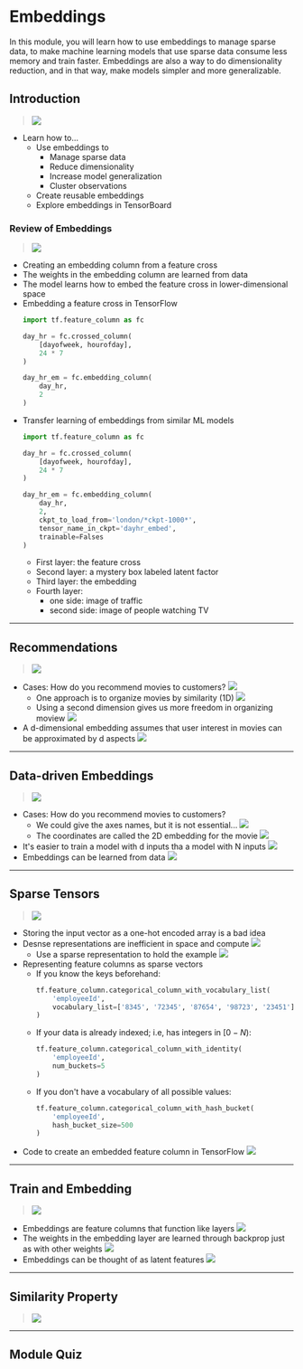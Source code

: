 # Embeddings

In this module, you will learn how to use embeddings to manage sparse data, to make machine learning models that use sparse data consume less memory and train faster. Embeddings are also a way to do dimensionality reduction, and in that way, make models simpler and more generalizable.

## Introduction

> [![](https://img.youtube.com/vi/xxOVT5RjihM/0.jpg)](https://youtu.be/xxOVT5RjihM)

* Learn how to...
    * Use embeddings to 
        * Manage sparse data
        * Reduce dimensionality
        * Increase model generalization
        * Cluster observations
    * Create reusable embeddings
    * Explore embeddings in TensorBoard

### Review of Embeddings

> [![](https://img.youtube.com/vi/v6EDGjOjW0s/0.jpg)](https://youtu.be/v6EDGjOjW0s)

* Creating an embedding column from a feature cross
* The weights in the embedding column are learned from data
* The model learns how to embed the feature cross in lower-dimensional space
* Embedding a feature cross in TensorFlow
    ```python
    import tf.feature_column as fc

    day_hr = fc.crossed_column(
        [dayofweek, hourofday],
        24 * 7
    )

    day_hr_em = fc.embedding_column(
        day_hr,
        2
    )
    ```
* Transfer learning of embeddings from similar ML models
    ```python
    import tf.feature_column as fc

    day_hr = fc.crossed_column(
        [dayofweek, hourofday],
        24 * 7
    )

    day_hr_em = fc.embedding_column(
        day_hr,
        2,
        ckpt_to_load_from='london/*ckpt-1000*',
        tensor_name_in_ckpt='dayhr_embed',
        trainable=Falses
    )
    ```
    * First layer: the feature cross
    * Second layer: a mystery box labeled latent factor
    * Third layer: the embedding
    * Fourth layer: 
        * one side: image of traffic
        * second side: image of people watching TV

---
## Recommendations

> [![](https://img.youtube.com/vi/rBXVSCLWQWw/0.jpg)](https://youtu.be/rBXVSCLWQWw)

* Cases: How do you recommend movies to customers?
    ![](../../../res/img/Coursera/ArtScienceML/ArtScienceML-6-1.png)
    * One approach is to organize movies by similarity (1D)
        ![](../../../res/img/Coursera/ArtScienceML/ArtScienceML-6-2.png)
    * Using a second dimension gives us more freedom in organizing moview
        ![](../../../res/img/Coursera/ArtScienceML/ArtScienceML-6-3.png)
* A d-dimensional embedding assumes that user interest in movies can be approximated by d aspects
    ![](../../../res/img/Coursera/ArtScienceML/ArtScienceML-6-4.png)

---
## Data-driven Embeddings

> [![](https://img.youtube.com/vi/oYWnyg7WhoY/0.jpg)](https://youtu.be/oYWnyg7WhoY)

* Cases: How do you recommend movies to customers?
    * We could give the axes names, but it is not essential...
        ![](../../../res/img/Coursera/ArtScienceML/ArtScienceML-6-5.png)
    * The coordinates are called the 2D embedding for the movie
        ![](../../../res/img/Coursera/ArtScienceML/ArtScienceML-6-6.png)
* It's easier to train a model with d inputs tha a model with N inputs
    ![](../../../res/img/Coursera/ArtScienceML/ArtScienceML-6-7.png)
* Embeddings can be learned from data
    ![](../../../res/img/Coursera/ArtScienceML/ArtScienceML-6-8.png)

---
## Sparse Tensors

> [![](https://img.youtube.com/vi/Eb_27I-dP0g/0.jpg)](https://youtu.be/Eb_27I-dP0g)

* Storing the input vector as a one-hot encoded array is a bad idea
* Desnse representations are inefficient in space and compute
    ![](../../../res/img/Coursera/ArtScienceML/ArtScienceML-6-9.png)
    * Use a sparse representation to hold the example
        ![](../../../res/img/Coursera/ArtScienceML/ArtScienceML-6-10.png)
* Representing feature columns as sparse vectors
    * If you know the keys beforehand:
        ```python
        tf.feature_column.categorical_column_with_vocabulary_list(
            'employeeId',
            vocabulary_list=['8345', '72345', '87654', '98723', '23451']
        )
        ```
    * If your data is already indexed; i.e, has integers in $[0 - N)$:
        ```python
        tf.feature_column.categorical_column_with_identity(
            'employeeId',
            num_buckets=5
        )
        ```
    * If you don't have a vocabulary of all possible values:
        ```python
        tf.feature_column.categorical_column_with_hash_bucket(
            'employeeId',
            hash_bucket_size=500
        )
        ```
* Code to create an embedded feature column in TensorFlow
    ![](../../../res/img/Coursera/ArtScienceML/ArtScienceML-6-11.png)

---
## Train and Embedding

> [![](https://img.youtube.com/vi/s-JOHzeuAzE/0.jpg)](https://youtu.be/s-JOHzeuAzE)

* Embeddings are feature columns that function like layers
    ![](../../../res/img/Coursera/ArtScienceML/ArtScienceML-6-12.png)
* The weights in the embedding layer are learned through backprop just as with other weights
    ![](../../../res/img/Coursera/ArtScienceML/ArtScienceML-6-13.png)
* Embeddings can be thought of as latent features
    ![](../../../res/img/Coursera/ArtScienceML/ArtScienceML-6-14.png)

---
## Similarity Property

> [![](https://img.youtube.com/vi/N5E46YaCLK4/0.jpg)](https://youtu.be/N5E46YaCLK4)



---
## Module Quiz


